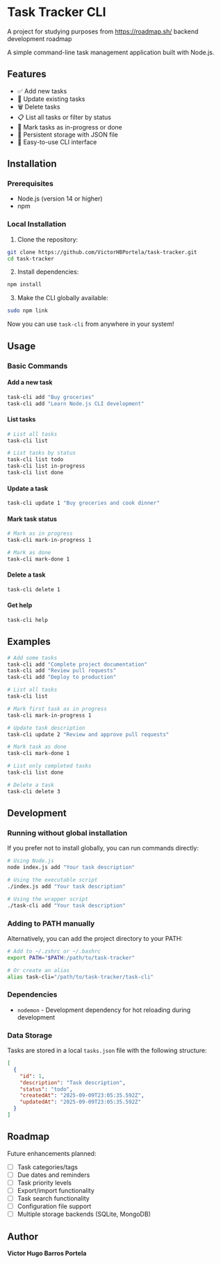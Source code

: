 # Task Tracker CLI

A project for studying purposes from https://roadmap.sh/ backend development roadmap

A simple command-line task management application built with Node.js.

## Features

- ✅ Add new tasks
- 📝 Update existing tasks
- 🗑️ Delete tasks
- 📋 List all tasks or filter by status
- 🔄 Mark tasks as in-progress or done
- 💾 Persistent storage with JSON file
- 🚀 Easy-to-use CLI interface

## Installation

### Prerequisites

- Node.js (version 14 or higher)
- npm

### Local Installation

1. Clone the repository:

```bash
git clone https://github.com/VictorHBPortela/task-tracker.git
cd task-tracker
```

2. Install dependencies:

```bash
npm install
```

3. Make the CLI globally available:

```bash
sudo npm link
```

Now you can use `task-cli` from anywhere in your system!

## Usage

### Basic Commands

#### Add a new task

```bash
task-cli add "Buy groceries"
task-cli add "Learn Node.js CLI development"
```

#### List tasks

```bash
# List all tasks
task-cli list

# List tasks by status
task-cli list todo
task-cli list in-progress
task-cli list done
```

#### Update a task

```bash
task-cli update 1 "Buy groceries and cook dinner"
```

#### Mark task status

```bash
# Mark as in progress
task-cli mark-in-progress 1

# Mark as done
task-cli mark-done 1
```

#### Delete a task

```bash
task-cli delete 1
```

#### Get help

```bash
task-cli help
```

## Examples

```bash
# Add some tasks
task-cli add "Complete project documentation"
task-cli add "Review pull requests"
task-cli add "Deploy to production"

# List all tasks
task-cli list

# Mark first task as in progress
task-cli mark-in-progress 1

# Update task description
task-cli update 2 "Review and approve pull requests"

# Mark task as done
task-cli mark-done 1

# List only completed tasks
task-cli list done

# Delete a task
task-cli delete 3
```

## Development

### Running without global installation

If you prefer not to install globally, you can run commands directly:

```bash
# Using Node.js
node index.js add "Your task description"

# Using the executable script
./index.js add "Your task description"

# Using the wrapper script
./task-cli add "Your task description"
```

### Adding to PATH manually

Alternatively, you can add the project directory to your PATH:

```bash
# Add to ~/.zshrc or ~/.bashrc
export PATH="$PATH:/path/to/task-tracker"

# Or create an alias
alias task-cli="/path/to/task-tracker/task-cli"
```

### Dependencies

- `nodemon` - Development dependency for hot reloading during development

### Data Storage

Tasks are stored in a local `tasks.json` file with the following structure:

```json
[
  {
    "id": 1,
    "description": "Task description",
    "status": "todo",
    "createdAt": "2025-09-09T23:05:35.592Z",
    "updatedAt": "2025-09-09T23:05:35.592Z"
  }
]
```

## Roadmap

Future enhancements planned:

- [ ] Task categories/tags
- [ ] Due dates and reminders
- [ ] Task priority levels
- [ ] Export/import functionality
- [ ] Task search functionality
- [ ] Configuration file support
- [ ] Multiple storage backends (SQLite, MongoDB)

## Author

**Victor Hugo Barros Portela**
